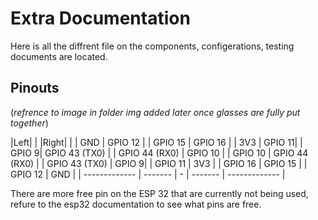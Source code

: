 # Extra Documentation

Here is all the diffrent file on the components, configerations, testing documents are located.

## Pinouts

(*refrence to image in folder img added later once glasses are fully put together*)

|Left| | |Right| |
| GND | GPIO 12 | | GPIO 15 | GPIO 16 |
| 3V3 | GPIO 11| | GPIO 9| GPIO 43 (TX0) | 
| GPIO 44 (RX0) | GPIO 10 | | GPIO 10 | GPIO 44 (RX0) | 
| GPIO 43 (TX0) | GPIO 9| | GPIO 11 | 3V3 |
| GPIO 16 | GPIO 15 | | GPIO 12 | GND |
| ------------- | ------- | - | ------- | ------------- |

There are more free pin on the ESP 32 that are currently not being used, refure to the esp32 documentation to see what pins are free. 
